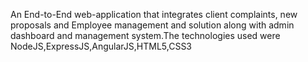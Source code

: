 An End-to-End web-application that integrates client complaints, new proposals and Employee management and solution along with admin dashboard and management system.The technologies used were NodeJS,ExpressJS,AngularJS,HTML5,CSS3
